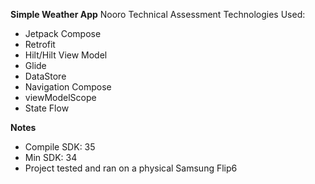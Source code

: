 **Simple Weather App**
Nooro Technical Assessment
Technologies Used:
 - Jetpack Compose
 - Retrofit
 - Hilt/Hilt View Model
 - Glide
 - DataStore
 - Navigation Compose
 - viewModelScope
 - State Flow

**Notes**
- Compile SDK: 35
- Min SDK: 34
- Project tested and ran on a physical Samsung Flip6
